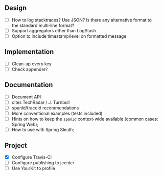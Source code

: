 ## Design

- [ ] How to log stacktraces? Use JSON? Is there any alternative format to the standard multi-line format?
- [ ] Support aggregators other than LogStash
- [ ] Option to include timestamp/level on formatted message

## Implementation

- [ ] Clean-up every key
- [ ] Check appender?

## Documentation

- [ ] Document API
- [ ] cites TechRadar / J. Turnbull
- [ ] spanId/traceId recommendations
- [ ] More conventional examples (tests included)
- [ ] Hints on how to keep the `spanId` context-wide available (common cases: Spring Web);
- [ ] How to use with Spring Sleuth;

## Project

- [x] Configure Travis-CI
- [ ] Configure publishing to jcenter
- [ ] Use YourKit to profile
